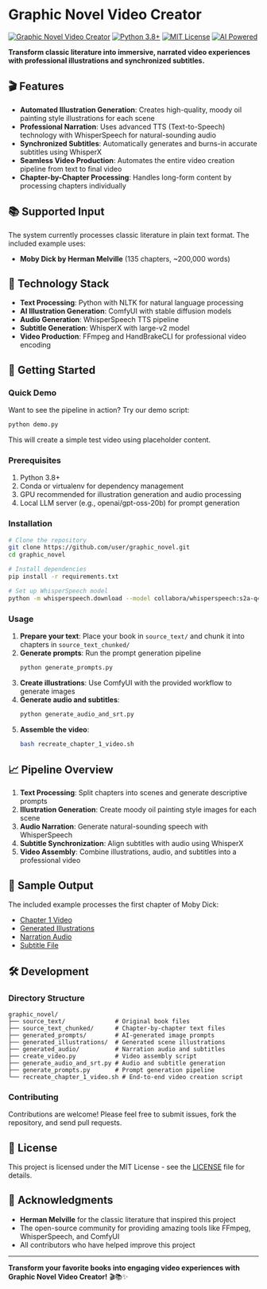 



# Graphic Novel Video Creator

[![Graphic Novel Video Creator](https://img.shields.io/badge/Graphic%20Novel-Video%20Creator-blue?style=for-the-badge&logo=github)](https://github.com/user/graphic_novel)
[![Python 3.8+](https://img.shields.io/badge/Python-3.8%2B-blue?style=for-the-badge&logo=python)](https://www.python.org/)
[![MIT License](https://img.shields.io/badge/License-MIT-green?style=for-the-badge)](LICENSE)
[![AI Powered](https://img.shields.io/badge/AI-Powered-orange?style=for-the-badge)](https://github.com/user/graphic_novel)

**Transform classic literature into immersive, narrated video experiences with professional illustrations and synchronized subtitles.**

## 🎬 Features

- **Automated Illustration Generation**: Creates high-quality, moody oil painting style illustrations for each scene
- **Professional Narration**: Uses advanced TTS (Text-to-Speech) technology with WhisperSpeech for natural-sounding audio
- **Synchronized Subtitles**: Automatically generates and burns-in accurate subtitles using WhisperX
- **Seamless Video Production**: Automates the entire video creation pipeline from text to final video
- **Chapter-by-Chapter Processing**: Handles long-form content by processing chapters individually

## 📚 Supported Input

The system currently processes classic literature in plain text format. The included example uses:
- **Moby Dick by Herman Melville** (135 chapters, ~200,000 words)

## 🎨 Technology Stack

- **Text Processing**: Python with NLTK for natural language processing
- **AI Illustration Generation**: ComfyUI with stable diffusion models
- **Audio Generation**: WhisperSpeech TTS pipeline
- **Subtitle Generation**: WhisperX with large-v2 model
- **Video Production**: FFmpeg and HandBrakeCLI for professional video encoding

## 🚀 Getting Started

### Quick Demo

Want to see the pipeline in action? Try our demo script:

```bash
python demo.py
```

This will create a simple test video using placeholder content.

### Prerequisites

1. Python 3.8+
2. Conda or virtualenv for dependency management
3. GPU recommended for illustration generation and audio processing
4. Local LLM server (e.g., openai/gpt-oss-20b) for prompt generation

### Installation

```bash
# Clone the repository
git clone https://github.com/user/graphic_novel.git
cd graphic_novel

# Install dependencies
pip install -r requirements.txt

# Set up WhisperSpeech model
python -m whisperspeech.download --model collabora/whisperspeech:s2a-q4-base-en+pl.model
```

### Usage

1. **Prepare your text**: Place your book in `source_text/` and chunk it into chapters in `source_text_chunked/`
2. **Generate prompts**: Run the prompt generation pipeline
   ```bash
   python generate_prompts.py
   ```
3. **Create illustrations**: Use ComfyUI with the provided workflow to generate images
4. **Generate audio and subtitles**:
   ```bash
   python generate_audio_and_srt.py
   ```
5. **Assemble the video**:
   ```bash
   bash recreate_chapter_1_video.sh
   ```

## 📈 Pipeline Overview

1. **Text Processing**: Split chapters into scenes and generate descriptive prompts
2. **Illustration Generation**: Create moody oil painting style images for each scene
3. **Audio Narration**: Generate natural-sounding speech with WhisperSpeech
4. **Subtitle Synchronization**: Align subtitles with audio using WhisperX
5. **Video Assembly**: Combine illustrations, audio, and subtitles into a professional video

## 🎥 Sample Output

The included example processes the first chapter of Moby Dick:

- [Chapter 1 Video](chapter_001_with_subs.mp4)
- [Generated Illustrations](generated_illustrations/chapter_001/)
- [Narration Audio](generated_audio/chapter_001.wav)
- [Subtitle File](generated_audio/chapter_001.srt)

## 🛠 Development

### Directory Structure

```
graphic_novel/
├── source_text/              # Original book files
├── source_text_chunked/      # Chapter-by-chapter text files
├── generated_prompts/        # AI-generated image prompts
├── generated_illustrations/  # Generated scene illustrations
├── generated_audio/          # Narration audio and subtitles
├── create_video.py           # Video assembly script
├── generate_audio_and_srt.py # Audio and subtitle generation
├── generate_prompts.py       # Prompt generation pipeline
└── recreate_chapter_1_video.sh # End-to-end video creation script
```

### Contributing

Contributions are welcome! Please feel free to submit issues, fork the repository, and send pull requests.

## 📜 License

This project is licensed under the MIT License - see the [LICENSE](LICENSE) file for details.

## 🤝 Acknowledgments

- **Herman Melville** for the classic literature that inspired this project
- The open-source community for providing amazing tools like FFmpeg, WhisperSpeech, and ComfyUI
- All contributors who have helped improve this project

---

**Transform your favorite books into engaging video experiences with Graphic Novel Video Creator!** 🎬📚✨



